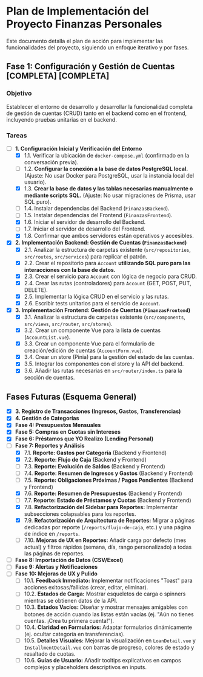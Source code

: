 # Plan de Implementación del Proyecto Finanzas Personales

Este documento detalla el plan de acción para implementar las funcionalidades del proyecto, siguiendo un enfoque iterativo y por fases.

## Fase 1: Configuración y Gestión de Cuentas [COMPLETA] [COMPLETA]

### Objetivo
Establecer el entorno de desarrollo y desarrollar la funcionalidad completa de gestión de cuentas (CRUD) tanto en el backend como en el frontend, incluyendo pruebas unitarias en el backend.

### Tareas

- [ ] **1. Configuración Inicial y Verificación del Entorno**
    - [x] 1.1. Verificar la ubicación de `docker-compose.yml` (confirmado en la conversación previa).
    - [ ] 1.2. **Configurar la conexión a la base de datos PostgreSQL local.** (Ajuste: No usar Docker para PostgreSQL, usar la instancia local del usuario).
    - [x] 1.3. **Crear la base de datos y las tablas necesarias manualmente o mediante scripts SQL.** (Ajuste: No usar migraciones de Prisma, usar SQL puro).
    - [ ] 1.4. Instalar dependencias del Backend (`FinanzasBackend`).
    - [ ] 1.5. Instalar dependencias del Frontend (`FinanzasFrontend`).
    - [x] 1.6. Iniciar el servidor de desarrollo del Backend.
    - [ ] 1.7. Iniciar el servidor de desarrollo del Frontend.
    - [x] 1.8. Confirmar que ambos servidores están operativos y accesibles.

- [x] **2. Implementación Backend: Gestión de Cuentas (`FinanzasBackend`)**
    - [x] 2.1. Analizar la estructura de carpetas existente (`src/repositories`, `src/routes`, `src/services`) para replicar el patrón.
    - [x] 2.2. Crear el repositorio para `Account` **utilizando SQL puro para las interacciones con la base de datos.**
    - [x] 2.3. Crear el servicio para `Account` con lógica de negocio para CRUD.
    - [x] 2.4. Crear las rutas (controladores) para `Account` (GET, POST, PUT, DELETE).
    - [x] 2.5. Implementar la lógica CRUD en el servicio y las rutas.
    - [x] 2.6. Escribir tests unitarios para el servicio de `Account`.

- [x] **3. Implementación Frontend: Gestión de Cuentas (`FinanzasFrontend`)**
    - [x] 3.1. Analizar la estructura de carpetas existente (`src/components`, `src/views`, `src/router`, `src/stores`).
    - [x] 3.2. Crear un componente Vue para la lista de cuentas (`AccountList.vue`).
    - [x] 3.3. Crear un componente Vue para el formulario de creación/edición de cuentas (`AccountForm.vue`).
    - [x] 3.4. Crear un store (Pinia) para la gestión del estado de las cuentas.
    - [x] 3.5. Integrar los componentes con el store y la API del backend.
    - [x] 3.6. Añadir las rutas necesarias en `src/router/index.ts` para la sección de cuentas.

## Fases Futuras (Esquema General)

- [x] **3. Registro de Transacciones (Ingresos, Gastos, Transferencias)**
- [x] **4. Gestión de Categorías**
- [x] **Fase 4: Presupuestos Mensuales**
- [x] **Fase 5: Compras en Cuotas sin Intereses**
- [x] **Fase 6: Préstamos que YO Realizo (Lending Personal)**
- [ ] **Fase 7: Reportes y Análisis**
    - [x] 7.1. **Reporte: Gastos por Categoría** (Backend y Frontend)
    - [x] 7.2. **Reporte: Flujo de Caja** (Backend y Frontend)
    - [ ] 7.3. **Reporte: Evolución de Saldos** (Backend y Frontend)
    - [ ] 7.4. **Reporte: Resumen de Ingresos y Gastos** (Backend y Frontend)
    - [ ] 7.5. **Reporte: Obligaciones Próximas / Pagos Pendientes** (Backend y Frontend)
    - [x] 7.6. **Reporte: Resumen de Presupuestos** (Backend y Frontend)
    - [ ] 7.7. **Reporte: Estado de Préstamos y Cuotas** (Backend y Frontend)
    - [x] 7.8. **Refactorización del Sidebar para Reportes:** Implementar subsecciones colapsables para los reportes.
    - [x] 7.9. **Refactorización de Arquitectura de Reportes:** Migrar a páginas dedicadas por reporte (`/reports/flujo-de-caja`, etc.) y una página de índice en `/reports`.
    - [ ] 7.10. **Mejoras de UX en Reportes:** Añadir carga por defecto (mes actual) y filtros rápidos (semana, día, rango personalizado) a todas las páginas de reportes.
- [ ] **Fase 8: Importación de Datos (CSV/Excel)**
- [ ] **Fase 9: Alertas y Notificaciones**
- [ ] **Fase 10: Mejoras de UX y Pulido**
    - [ ] 10.1. **Feedback Inmediato:** Implementar notificaciones "Toast" para acciones exitosas/fallidas (crear, editar, eliminar).
    - [ ] 10.2. **Estados de Carga:** Mostrar esqueletos de carga o spinners mientras se obtienen datos de la API.
    - [ ] 10.3. **Estados Vacíos:** Diseñar y mostrar mensajes amigables con botones de acción cuando las listas están vacías (ej. "Aún no tienes cuentas. ¡Crea tu primera cuenta!").
    - [ ] 10.4. **Claridad en Formularios:** Adaptar formularios dinámicamente (ej. ocultar categoría en transferencias).
    - [ ] 10.5. **Detalles Visuales:** Mejorar la visualización en `LoanDetail.vue` y `InstallmentDetail.vue` con barras de progreso, colores de estado y resaltado de cuotas.
    - [ ] 10.6. **Guías de Usuario:** Añadir tooltips explicativos en campos complejos y placeholders descriptivos en inputs.